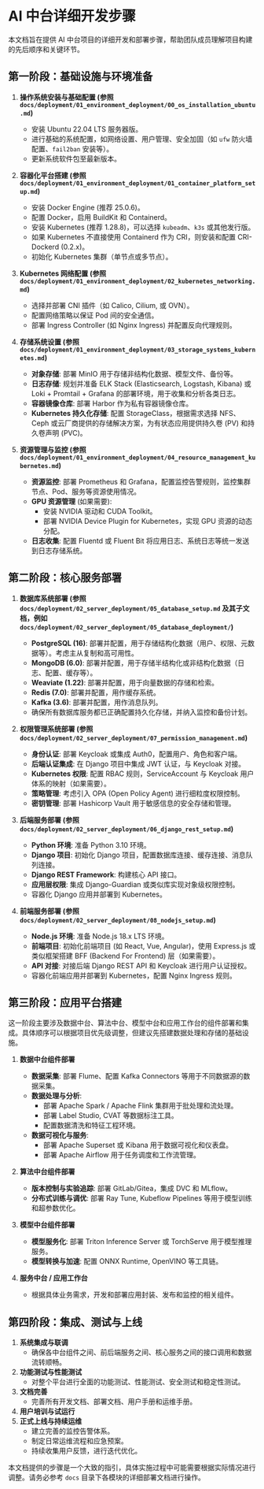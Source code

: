 # AI 中台详细开发步骤

本文档旨在提供 AI 中台项目的详细开发和部署步骤，帮助团队成员理解项目构建的先后顺序和关键环节。

## 第一阶段：基础设施与环境准备

1.  **操作系统安装与基础配置 (参照 `docs/deployment/01_environment_deployment/00_os_installation_ubuntu.md`)**
    *   安装 Ubuntu 22.04 LTS 服务器版。
    *   进行基础的系统配置，如网络设置、用户管理、安全加固（如 `ufw` 防火墙配置、`fail2ban` 安装等）。
    *   更新系统软件包至最新版本。

2.  **容器化平台搭建 (参照 `docs/deployment/01_environment_deployment/01_container_platform_setup.md`)**
    *   安装 Docker Engine (推荐 25.0.6)。
    *   配置 Docker，启用 BuildKit 和 Containerd。
    *   安装 Kubernetes (推荐 1.28.8)，可以选择 `kubeadm`、`k3s` 或其他发行版。
    *   如果 Kubernetes 不直接使用 Containerd 作为 CRI，则安装和配置 CRI-Dockerd (0.2.x)。
    *   初始化 Kubernetes 集群（单节点或多节点）。

3.  **Kubernetes 网络配置 (参照 `docs/deployment/01_environment_deployment/02_kubernetes_networking.md`)**
    *   选择并部署 CNI 插件（如 Calico, Cilium, 或 OVN）。
    *   配置网络策略以保证 Pod 间的安全通信。
    *   部署 Ingress Controller (如 Nginx Ingress) 并配置反向代理规则。

4.  **存储系统设置 (参照 `docs/deployment/01_environment_deployment/03_storage_systems_kubernetes.md`)**
    *   **对象存储**: 部署 MinIO 用于存储非结构化数据、模型文件、备份等。
    *   **日志存储**: 规划并准备 ELK Stack (Elasticsearch, Logstash, Kibana) 或 Loki + Promtail + Grafana 的部署环境，用于收集和分析各类日志。
    *   **容器镜像仓库**: 部署 Harbor 作为私有容器镜像仓库。
    *   **Kubernetes 持久化存储**: 配置 StorageClass，根据需求选择 NFS、Ceph 或云厂商提供的存储解决方案，为有状态应用提供持久卷 (PV) 和持久卷声明 (PVC)。

5.  **资源管理与监控 (参照 `docs/deployment/01_environment_deployment/04_resource_management_kubernetes.md`)**
    *   **资源监控**: 部署 Prometheus 和 Grafana，配置监控告警规则，监控集群节点、Pod、服务等资源使用情况。
    -   **GPU 资源管理** (如果需要):
        -   安装 NVIDIA 驱动和 CUDA Toolkit。
        -   部署 NVIDIA Device Plugin for Kubernetes，实现 GPU 资源的动态分配。
    *   **日志收集**: 配置 Fluentd 或 Fluent Bit 将应用日志、系统日志等统一发送到日志存储系统。

## 第二阶段：核心服务部署

1.  **数据库系统部署 (参照 `docs/deployment/02_server_deployment/05_database_setup.md` 及其子文档，例如 `docs/deployment/02_server_deployment/05_database_deployment/`)**
    *   **PostgreSQL (16)**: 部署并配置，用于存储结构化数据（用户、权限、元数据等）。考虑主从复制和高可用性。
    *   **MongoDB (6.0)**: 部署并配置，用于存储半结构化或非结构化数据（日志、配置、缓存等）。
    *   **Weaviate (1.22)**: 部署并配置，用于向量数据的存储和检索。
    *   **Redis (7.0)**: 部署并配置，用作缓存系统。
    *   **Kafka (3.6)**: 部署并配置，用作消息队列。
    *   确保所有数据库服务都已正确配置持久化存储，并纳入监控和备份计划。

2.  **权限管理系统部署 (参照 `docs/deployment/02_server_deployment/07_permission_management.md`)**
    *   **身份认证**: 部署 Keycloak 或集成 Auth0，配置用户、角色和客户端。
    *   **后端认证集成**: 在 Django 项目中集成 JWT 认证，与 Keycloak 对接。
    *   **Kubernetes 权限**: 配置 RBAC 规则，ServiceAccount 与 Keycloak 用户体系的映射（如果需要）。
    *   **策略管理**: 考虑引入 OPA (Open Policy Agent) 进行细粒度权限控制。
    *   **密钥管理**: 部署 Hashicorp Vault 用于敏感信息的安全存储和管理。

3.  **后端服务部署 (参照 `docs/deployment/02_server_deployment/06_django_rest_setup.md`)**
    *   **Python 环境**: 准备 Python 3.10 环境。
    *   **Django 项目**: 初始化 Django 项目，配置数据库连接、缓存连接、消息队列连接。
    *   **Django REST Framework**: 构建核心 API 接口。
    *   **应用层权限**: 集成 Django-Guardian 或类似库实现对象级权限控制。
    *   容器化 Django 应用并部署到 Kubernetes。

4.  **前端服务部署 (参照 `docs/deployment/02_server_deployment/08_nodejs_setup.md`)**
    *   **Node.js 环境**: 准备 Node.js 18.x LTS 环境。
    *   **前端项目**: 初始化前端项目 (如 React, Vue, Angular)，使用 Express.js 或类似框架搭建 BFF (Backend For Frontend) 层（如果需要）。
    *   **API 对接**: 对接后端 Django REST API 和 Keycloak 进行用户认证授权。
    *   容器化前端应用并部署到 Kubernetes，配置 Nginx Ingress 规则。

## 第三阶段：应用平台搭建

这一阶段主要涉及数据中台、算法中台、模型中台和应用工作台的组件部署和集成。具体顺序可以根据项目优先级调整，但建议先搭建数据处理和存储的基础设施。

1.  **数据中台组件部署**
    *   **数据采集**: 部署 Flume、配置 Kafka Connectors 等用于不同数据源的数据采集。
    *   **数据处理与分析**: 
        *   部署 Apache Spark / Apache Flink 集群用于批处理和流处理。
        *   部署 Label Studio, CVAT 等数据标注工具。
        *   配置数据清洗和特征工程环境。
    *   **数据可视化与服务**: 
        *   部署 Apache Superset 或 Kibana 用于数据可视化和仪表盘。
        *   部署 Apache Airflow 用于任务调度和工作流管理。

2.  **算法中台组件部署**
    *   **版本控制与实验追踪**: 部署 GitLab/Gitea，集成 DVC 和 MLflow。
    *   **分布式训练与调优**: 部署 Ray Tune, Kubeflow Pipelines 等用于模型训练和超参数优化。

3.  **模型中台组件部署**
    *   **模型服务化**: 部署 Triton Inference Server 或 TorchServe 用于模型推理服务。
    *   **模型转换与加速**: 配置 ONNX Runtime, OpenVINO 等工具链。

4.  **服务中台 / 应用工作台**
    *   根据具体业务需求，开发和部署应用封装、发布和监控的相关组件。

## 第四阶段：集成、测试与上线

1.  **系统集成与联调**
    *   确保各中台组件之间、前后端服务之间、核心服务之间的接口调用和数据流转顺畅。
2.  **功能测试与性能测试**
    *   对整个平台进行全面的功能测试、性能测试、安全测试和稳定性测试。
3.  **文档完善**
    *   完善所有开发文档、部署文档、用户手册和运维手册。
4.  **用户培训与试运行**
5.  **正式上线与持续运维**
    *   建立完善的监控告警体系。
    *   制定日常运维流程和应急预案。
    *   持续收集用户反馈，进行迭代优化。

本文档提供的步骤是一个大致的指引，具体实施过程中可能需要根据实际情况进行调整。请务必参考 `docs` 目录下各模块的详细部署文档进行操作。